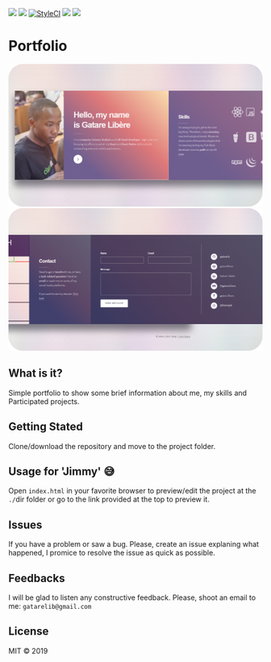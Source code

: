 [![](https://img.shields.io/website-up-down-green-red/https/shields.io.svg?label=my-website)](http://gatarelib.github.io)
[![](https://img.shields.io/uptimerobot/ratio/m781661606-8a3c6694887c15209dca0ff4.svg)](gatarelib.github.io)
[![StyleCI](https://github.styleci.io/repos/141334427/shield?branch=master)](https://github.styleci.io/repos/141334427)
[![](https://img.shields.io/github/followers/espadrine.svg?label=Follow&style=social)](https://github.com/gatarelib)
[![](https://img.shields.io/twitter/follow/espadrine.svg?label=Follow&style=social)](https://twitter.com/LibereGatare)
# Portfolio
 ![Preview](images/lio.png)
 ![Preview_2](images/lio2.png)

## What is it?

Simple portfolio to show some brief information about me, my skills and Participated projects.

## Getting Stated

Clone/download the repository and move to the project folder.

## Usage for 'Jimmy' 😅

Open `index.html` in your favorite browser to preview/edit the project at the `./`dir folder or go to the link provided at the top to preview it.

## Issues

If you have a problem or saw a bug. Please, create an issue explaning what happened, I promice to resolve the issue as quick as possible.

## Feedbacks

I will be glad to listen any constructive feedback. Please, shoot an email to me: `gatarelib@gmail.com`

## License

MIT © 2019






